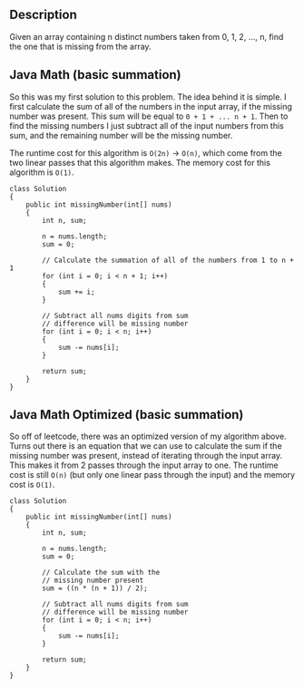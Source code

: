 ## Description

Given an array containing n distinct numbers taken from 0, 1, 2, ..., n, find the one that is missing from the array.

## Java Math (basic summation)

So this was my first solution to this problem. The idea behind it is simple. I first calculate the sum of all of the numbers in the input array, if the missing number was present. This sum will be equal to `0 + 1 + ... n + 1`. Then to find the missing numbers I just subtract all of the input numbers from this sum, and the remaining number will be the missing number.

The runtime cost for this algorithm is `O(2n)` -> `O(n)`, which come from the two linear passes that this algorithm makes. The memory cost for this algorithm is `O(1)`.

```
class Solution 
{
    public int missingNumber(int[] nums) 
    {
        int n, sum;
        
        n = nums.length; 
        sum = 0;
        
        // Calculate the summation of all of the numbers from 1 to n + 1
        for (int i = 0; i < n + 1; i++)
        {
            sum += i;
        }
        
        // Subtract all nums digits from sum
        // difference will be missing number
        for (int i = 0; i < n; i++)
        {
            sum -= nums[i];
        }
        
        return sum;
    }
}
```

## Java Math Optimized (basic summation)

So off of leetcode, there was an optimized version of my algorithm above. Turns out there is an equation that we can use to calculate the sum if the missing number was present, instead of iterating through the input array. This makes it from 2 passes through the input array to one. The runtime cost is still `O(n)` (but only one linear pass through the input) and the memory cost is `O(1)`.

```
class Solution 
{
    public int missingNumber(int[] nums) 
    {
        int n, sum;
        
        n = nums.length; 
        sum = 0;
        
        // Calculate the sum with the
        // missing number present
        sum = ((n * (n + 1)) / 2);
        
        // Subtract all nums digits from sum
        // difference will be missing number
        for (int i = 0; i < n; i++)
        {
            sum -= nums[i];
        }
        
        return sum;
    }
}
```